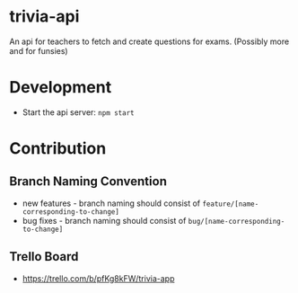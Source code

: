 # trivia-api
An api for teachers to fetch and create questions for exams. (Possibly more and for funsies)

# Development
* Start the api server: `npm start`

# Contribution
## Branch Naming Convention
* new features - branch naming should consist of `feature/[name-corresponding-to-change]`
* bug fixes - branch naming should consist of `bug/[name-corresponding-to-change]`

## Trello Board
* https://trello.com/b/pfKg8kFW/trivia-app
